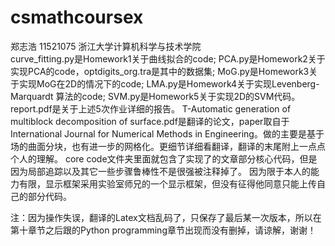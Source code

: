 # csmathcoursex
郑志浩 11521075 浙江大学计算机科学与技术学院  
curve_fitting.py是Homework1关于曲线拟合的code;
PCA.py是Homework2关于实现PCA的code，optdigits_org.tra是其中的数据集;
MoG.py是Homework3关于实现MoG在2D的情况下的code;
LMA.py是Homework4关于实现Levenberg-Marquardt 算法的code;
SVM.py是Homework5关于实现2D的SVM代码。
report.pdf是关于上述5次作业详细的报告。
T-Automatic generation of multiblock decomposition of surface.pdf是翻译的论文，paper取自于International Journal for Numerical Methods in Engineering。做的主要是基于场的曲面分块，也有进一步的网格化。更细节详细看翻译，翻译的末尾附上一点点个人的理解。
core code文件夹里面就包含了实现了的文章部分核心代码，但是因为局部追踪以及其它一些步骤鲁棒性不是很强被注释掉了。
因为限于本人的能力有限，显示框架采用实验室师兄的一个显示框架，但没有征得他同意只能上传自己的部分代码。

注：因为操作失误，翻译的Latex文档乱码了，只保存了最后某一次版本，所以在第十章节之后跟的Python programming章节出现而没有删掉，请谅解，谢谢！
